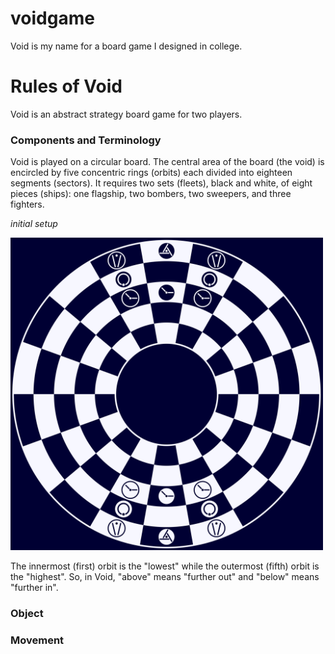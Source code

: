 # voidgame

Void is my name for a board game I designed in college. 

# Rules of Void
Void is an abstract strategy board game for two players.

### Components and Terminology
Void is played on a circular board. The central area of the board (the void) is encircled by five concentric rings (orbits) each divided into eighteen segments (sectors). It requires two sets (fleets), black and white, of eight pieces (ships): one flagship, two bombers, two sweepers, and three fighters. 

_initial setup_

<img src="/pngs/void-board-initial-setup.png" alt="Void Board Initial Setup" width="500" height="500">

The innermost (first) orbit is the "lowest" while the outermost (fifth) orbit is the "highest". So, in Void, "above" means "further out" and "below" means "further in". 

### Object

### Movement